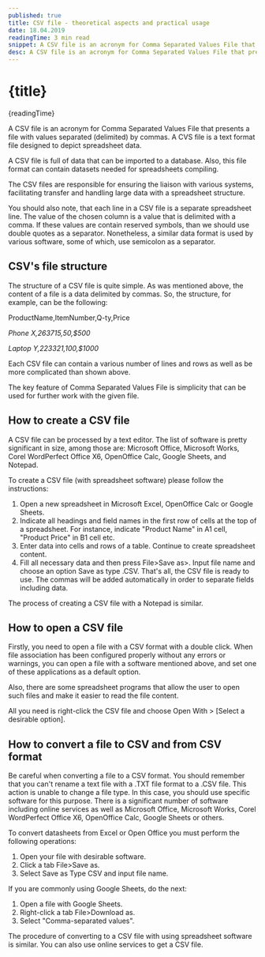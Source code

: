 ```yaml
---
published: true
title: CSV file - theoretical aspects and practical usage
date: 18.04.2019
readingTime: 3 min read
snippet: A CSV file is an acronym for Comma Separated Values File that presents a file with values separated (delimited) by commas. A CVS file is a text format file designed to depict spreadsheet data.
desc: A CSV file is an acronym for Comma Separated Values File that presents a file with values separated (delimited) by commas. A CVS file is a text format file designed to depict spreadsheet data.
---
```


# {title}

{readingTime}

A CSV file is an acronym for Comma Separated Values File that presents a file with values separated (delimited) by commas. A CVS file is a text format file designed to depict spreadsheet data.

A CSV file is full of data that can be imported to a database. Also, this file format can contain datasets needed for spreadsheets compiling.

The CSV files are responsible for ensuring the liaison with various systems, facilitating transfer and handling large data with a spreadsheet structure.

You should also note, that each line in a CSV file is a separate spreadsheet line. The value of the chosen column is a value that is delimited with a comma. If these values are contain reserved symbols, than we should use double quotes as a separator. Nonetheless, a similar data format is used by various software, some of which, use semicolon as a separator.

## CSV's file structure

The structure of a CSV file is quite simple. As was mentioned above, the content of a file is a data delimited by commas. So, the structure, for example, can be the following:

ProductName,ItemNumber,Q-ty,Price

_Phone X,263715,50,$500_

_Laptop Y,223321,100,$1000_

Each CSV file can contain a various number of lines and rows as well as be more complicated than shown above.

The key feature of Comma Separated Values File is simplicity that can be used for further work with the given file.

## How to create a CSV file

A CSV file can be processed by a text editor. The list of software is pretty significant in size, among those are: Microsoft Office, Microsoft Works, Corel WordPerfect Office X6, OpenOffice Calc, Google Sheets, and Notepad.

To create a CSV file (with spreadsheet software) please follow the instructions:

1.  Open a new spreadsheet in Microsoft Excel, OpenOffice Calc or Google Sheets.
2.  Indicate all headings and field names in the first row of cells at the top of a spreadsheet. For instance, indicate "Product Name" in A1 cell, "Product Price" in B1 cell etc.
3.  Enter data into cells and rows of a table. Continue to create spreadsheet content.
4.  Fill all necessary data and then press File>Save as>. Input file name and choose an option Save as type .CSV. That's all, the CSV file is ready to use. The commas will be added automatically in order to separate fields including data.

The process of creating a CSV file with a Notepad is similar.

## How to open a CSV file

Firstly, you need to open a file with a CSV format with a double click. When file association has been configured properly without any errors or warnings, you can open a file with a software mentioned above, and set one of these applications as a default option.

Also, there are some spreadsheet programs that allow the user to open such files and make it easier to read the file content.

All you need is right-click the CSV file and choose Open With > \[Select a desirable option\].

## How to convert a file to CSV and from CSV format

Be careful when converting a file to a CSV format. You should remember that you can't rename a text file with a .TXT file format to a .CSV file. This action is unable to change a file type. In this case, you should use specific software for this purpose. There is a significant number of software including online services as well as Microsoft Office, Microsoft Works, Corel WordPerfect Office X6, OpenOffice Calc, Google Sheets or others.

To convert datasheets from Excel or Open Office you must perform the following operations:

1.  Open your file with desirable software.
2.  Click a tab File>Save as.
3.  Select Save as Type CSV and input file name.

If you are commonly using Google Sheets, do the next:

1.  Open a file with Google Sheets.
2.  Right-click a tab File>Download as.
3.  Select "Comma-separated values".

The procedure of converting to a CSV file with using spreadsheet software is similar. You can also use online services to get a CSV file.
